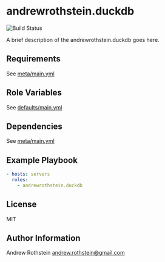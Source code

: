 andrewrothstein.duckdb
=========

![Build Status](https://github.com/andrewrothstein/ansible-duckdb/actions/workflows/build.yml/badge.svg)

A brief description of the andrewrothstein.duckdb goes here.

Requirements
------------

See [meta/main.yml](meta/main.yml)

Role Variables
--------------

See [defaults/main.yml](defaults/main.yml)

Dependencies
------------

See [meta/main.yml](meta/main.yml)

Example Playbook
----------------

```yml
- hosts: servers
  roles:
    - andrewrothstein.duckdb
```

License
-------

MIT

Author Information
------------------

Andrew Rothstein <andrew.rothstein@gmail.com>
